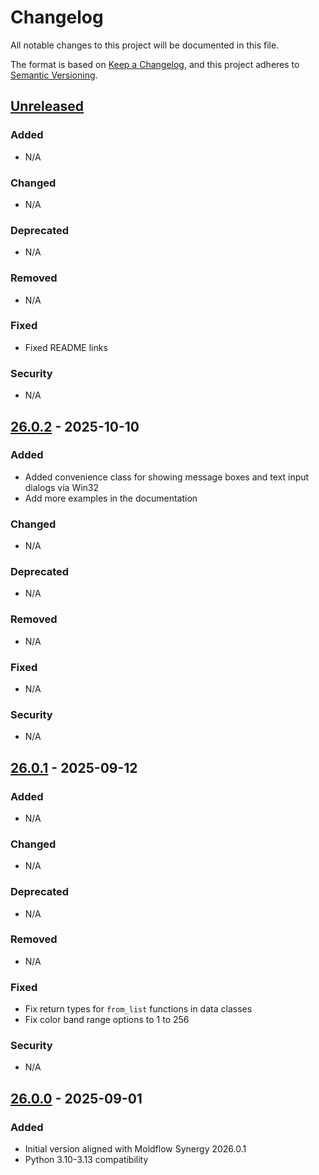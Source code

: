 # Changelog

All notable changes to this project will be documented in this file.

The format is based on [Keep a Changelog](https://keepachangelog.com/en/1.0.0/),
and this project adheres to [Semantic Versioning](https://semver.org/spec/v2.0.0.html).

## [Unreleased]

### Added
- N/A

### Changed
- N/A

### Deprecated
- N/A

### Removed
- N/A

### Fixed
- Fixed README links

### Security
- N/A

## [26.0.2] - 2025-10-10

### Added
- Added convenience class for showing message boxes and text input dialogs via Win32
- Add more examples in the documentation

### Changed
- N/A

### Deprecated
- N/A

### Removed
- N/A

### Fixed
- N/A

### Security
- N/A

## [26.0.1] - 2025-09-12

### Added
- N/A

### Changed
- N/A

### Deprecated
- N/A

### Removed
- N/A

### Fixed
- Fix return types for `from_list` functions in data classes
- Fix color band range options to 1 to 256

### Security
- N/A

## [26.0.0] - 2025-09-01

### Added
- Initial version aligned with Moldflow Synergy 2026.0.1
- Python 3.10-3.13 compatibility

[Unreleased]: https://github.com/Autodesk/moldflow-api/compare/v26.0.2...HEAD
[26.0.2]: https://github.com/Autodesk/moldflow-api/releases/tag/v26.0.2
[26.0.1]: https://github.com/Autodesk/moldflow-api/releases/tag/v26.0.1
[26.0.0]: https://github.com/Autodesk/moldflow-api/releases/tag/v26.0.0
